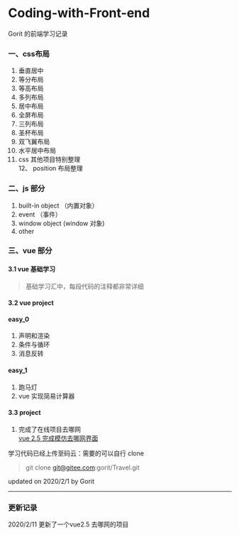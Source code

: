 # Coding-with-Front-end
Gorit 的前端学习记录 

### 一、css布局 
1. 垂直居中 
2. 等分布局  
3. 等高布局 
4. 多列布局 
5. 居中布局 
6. 全屏布局 
7. 三列布局 
8. 圣杯布局 
9. 双飞翼布局 
10. 水平居中布局 
11. css 其他项目特别整理  
12、 position 布局整理

### 二、js 部分 
1. built-in object （内置对象） 
2. event （事件） 
3. window object (window 对象) 
4. other  


### 三、vue 部分 
#### 3.1 vue 基础学习 
> 基础学习汇中，每段代码的注释都非常详细


#### 3.2 vue project  
#### easy_0  
1. 声明和渲染 
2. 条件与循环  
3. 消息反转  
 
#### easy_1 
1. 跑马灯 
2. vue 实现简易计算器 

#### 3.3 project 
1. 完成了在线项目去哪网   
[vue 2.5 完成模仿去哪网界面 ](http://www.gorit.cn/project/#/)   

学习代码已经上传至码云：需要的可以自行 clone
> git clone git@gitee.com:gorit/Travel.git 

updated on 2020/2/1 by Gorit

---
### 更新记录
2020/2/11 更新了一个vue2.5 去哪网的项目